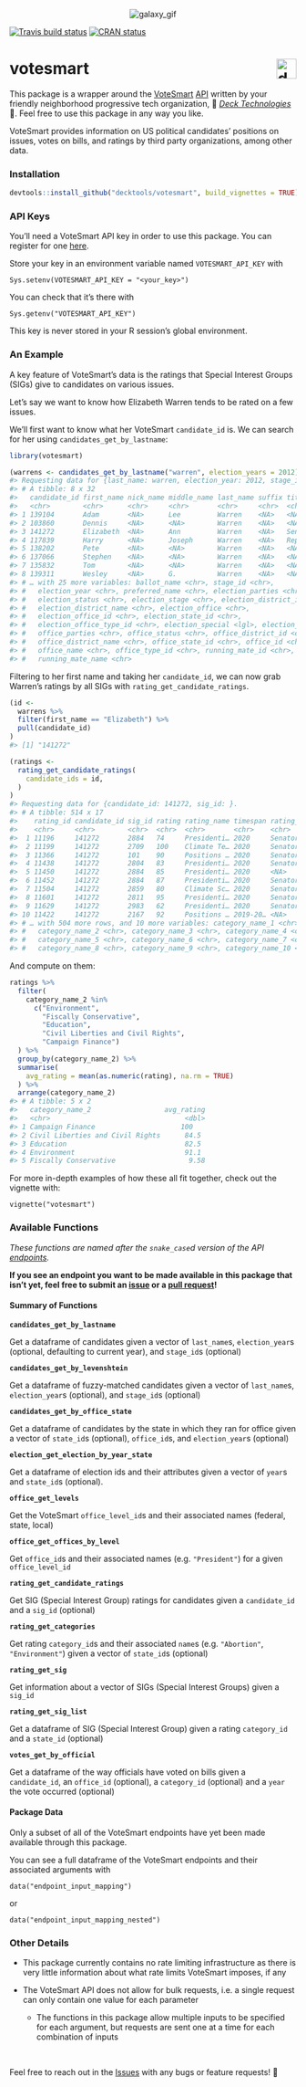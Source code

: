 
<p align="center">

<img src="https://media.giphy.com/media/pD4mUFQR0ovmg/giphy.gif" alt="galaxy_gif">

</p>

<!-- badges: start -->

[![Travis build
status](https://travis-ci.com/decktools/votesmart.svg?token=G3ZELzKsL1syAMRqs54K&branch=master)](https://travis-ci.com/decktools/votesmart)
[![CRAN
status](https://www.r-pkg.org/badges/version/votesmart)](https://CRAN.R-project.org/package=votesmart)
<!-- badges: end -->

# votesmart <img src="./man/img/deck_logo.png" alt="deck" height="35px" align="right" />

This package is a wrapper around the
[VoteSmart](https://justfacts.votesmart.org/)
[API](http://api.votesmart.org/docs/) written by your friendly
neighborhood progressive tech organization, 🌟 [*Deck
Technologies*](https://www.deck.tools/) 🌟. Feel free to use this package
in any way you like.

VoteSmart provides information on US political candidates’ positions on
issues, votes on bills, and ratings by third party organizations, among
other data.

### Installation

``` r
devtools::install_github("decktools/votesmart", build_vignettes = TRUE)
```

### API Keys

You’ll need a VoteSmart API key in order to use this package. You can
register for one [here](https://votesmart.org/share/api#.XjxqEjJKjOQ).

Store your key in an environment variable named `VOTESMART_API_KEY` with

    Sys.setenv(VOTESMART_API_KEY = "<your_key>")

You can check that it’s there with

    Sys.getenv("VOTESMART_API_KEY")

This key is never stored in your R session’s global environment.

### An Example

A key feature of VoteSmart’s data is the ratings that Special Interest
Groups (SIGs) give to candidates on various issues.

Let’s say we want to know how Elizabeth Warren tends to be rated on a
few issues.

We’ll first want to know what her VoteSmart `candidate_id` is. We can
search for her using `candidates_get_by_lastname`:

``` r
library(votesmart)

(warrens <- candidates_get_by_lastname("warren", election_years = 2012))
#> Requesting data for {last_name: warren, election_year: 2012, stage_id: }.
#> # A tibble: 8 x 32
#>   candidate_id first_name nick_name middle_name last_name suffix title
#>   <chr>        <chr>      <chr>     <chr>       <chr>     <chr>  <chr>
#> 1 139104       Adam       <NA>      Lee         Warren    <NA>   <NA> 
#> 2 103860       Dennis     <NA>      <NA>        Warren    <NA>   <NA> 
#> 3 141272       Elizabeth  <NA>      Ann         Warren    <NA>   Sena…
#> 4 117839       Harry      <NA>      Joseph      Warren    <NA>   Repr…
#> 5 138202       Pete       <NA>      <NA>        Warren    <NA>   <NA> 
#> 6 137066       Stephen    <NA>      <NA>        Warren    <NA>   <NA> 
#> 7 135832       Tom        <NA>      <NA>        Warren    <NA>   <NA> 
#> 8 139311       Wesley     <NA>      G.          Warren    <NA>   <NA> 
#> # … with 25 more variables: ballot_name <chr>, stage_id <chr>,
#> #   election_year <chr>, preferred_name <chr>, election_parties <chr>,
#> #   election_status <chr>, election_stage <chr>, election_district_id <chr>,
#> #   election_district_name <chr>, election_office <chr>,
#> #   election_office_id <chr>, election_state_id <chr>,
#> #   election_office_type_id <chr>, election_special <lgl>, election_date <chr>,
#> #   office_parties <chr>, office_status <chr>, office_district_id <chr>,
#> #   office_district_name <chr>, office_state_id <chr>, office_id <chr>,
#> #   office_name <chr>, office_type_id <chr>, running_mate_id <chr>,
#> #   running_mate_name <chr>
```

Filtering to her first name and taking her `candidate_id`, we can now
grab Warren’s ratings by all SIGs with `rating_get_candidate_ratings`.

``` r
(id <- 
  warrens %>% 
  filter(first_name == "Elizabeth") %>% 
  pull(candidate_id)
)
#> [1] "141272"

(ratings <- 
  rating_get_candidate_ratings(
    candidate_ids = id,
  )
)
#> Requesting data for {candidate_id: 141272, sig_id: }.
#> # A tibble: 514 x 17
#>    rating_id candidate_id sig_id rating rating_name timespan rating_text
#>    <chr>     <chr>        <chr>  <chr>  <chr>       <chr>    <chr>      
#>  1 11196     141272       2884   74     Presidenti… 2020     Senator El…
#>  2 11199     141272       2709   100    Climate Te… 2020     Senator El…
#>  3 11366     141272       101    90     Positions … 2020     Senator El…
#>  4 11438     141272       2804   83     Presidenti… 2020     Senator El…
#>  5 11450     141272       2884   85     Presidenti… 2020     <NA>       
#>  6 11452     141272       2884   87     Presidenti… 2020     Senator El…
#>  7 11504     141272       2859   80     Climate Sc… 2020     Senator El…
#>  8 11601     141272       2811   95     Presidenti… 2020     Senator El…
#>  9 11629     141272       2983   62     Presidenti… 2020     Senator El…
#> 10 11422     141272       2167   92     Positions … 2019-20… <NA>       
#> # … with 504 more rows, and 10 more variables: category_name_1 <chr>,
#> #   category_name_2 <chr>, category_name_3 <chr>, category_name_4 <chr>,
#> #   category_name_5 <chr>, category_name_6 <chr>, category_name_7 <chr>,
#> #   category_name_8 <chr>, category_name_9 <chr>, category_name_10 <chr>
```

And compute on them:

``` r
ratings %>% 
  filter(
    category_name_2 %in% 
      c("Environment", 
        "Fiscally Conservative",
        "Education", 
        "Civil Liberties and Civil Rights", 
        "Campaign Finance") 
  ) %>% 
  group_by(category_name_2) %>% 
  summarise(
    avg_rating = mean(as.numeric(rating), na.rm = TRUE)
  ) %>% 
  arrange(category_name_2)
#> # A tibble: 5 x 2
#>   category_name_2                  avg_rating
#>   <chr>                                 <dbl>
#> 1 Campaign Finance                     100   
#> 2 Civil Liberties and Civil Rights      84.5 
#> 3 Education                             82.5 
#> 4 Environment                           91.1 
#> 5 Fiscally Conservative                  9.58
```

For more in-depth examples of how these all fit together, check out the
vignette with:

    vignette("votesmart")

### Available Functions

*These functions are named after the `snake_case`d version of the API
[endpoints](http://api.votesmart.org/docs/).*

**If you see an endpoint you want to be made available in this package
that isn’t yet, feel free to submit an
[issue](https://github.com/decktools/votesmart/issues) or a [pull
request](https://github.com/decktools/votesmart/pulls)\!**

#### Summary of Functions

**`candidates_get_by_lastname`**

Get a dataframe of candidates given a vector of `last_name`s,
`election_year`s (optional, defaulting to current year), and `stage_id`s
(optional)

**`candidates_get_by_levenshtein`**

Get a dataframe of fuzzy-matched candidates given a vector of
`last_name`s, `election_year`s (optional), and `stage_id`s (optional)

**`candidates_get_by_office_state`**

Get a dataframe of candidates by the state in which they ran for office
given a vector of `state_id`s (optional), `office_id`s, and
`election_year`s (optional)

**`election_get_election_by_year_state`**

Get a dataframe of election ids and their attributes given a vector of
`year`s and `state_id`s (optional).

**`office_get_levels`**

Get the VoteSmart `office_level_id`s and their associated names
(federal, state, local)

**`office_get_offices_by_level`**

Get `office_id`s and their associated names (e.g. `"President"`) for a
given `office_level_id`

**`rating_get_candidate_ratings`**

Get SIG (Special Interest Group) ratings for candidates given a
`candidate_id` and a `sig_id` (optional)

**`rating_get_categories`**

Get rating `category_id`s and their associated `name`s (e.g.
`"Abortion"`, `"Environment"`) given a vector of `state_id`s (optional)

**`rating_get_sig`**

Get information about a vector of SIGs (Special Interest Groups) given a
`sig_id`

**`rating_get_sig_list`**

Get a dataframe of SIG (Special Interest Group) given a rating
`category_id` and a `state_id` (optional)

**`votes_get_by_official`**

Get a dataframe of the way officials have voted on bills given a
`candidate_id`, an `office_id` (optional), a `category_id` (optional)
and a `year` the vote occurred (optional)

#### Package Data

Only a subset of all of the VoteSmart endpoints have yet been made
available through this package.

You can see a full dataframe of the VoteSmart endpoints and their
associated arguments with

    data("endpoint_input_mapping")

or

    data("endpoint_input_mapping_nested")

### Other Details

  - This package currently contains no rate limiting infrastructure as
    there is very little information about what rate limits VoteSmart
    imposes, if any

  - The VoteSmart API does not allow for bulk requests, i.e. a single
    request can only contain one value for each parameter
    
      - The functions in this package allow multiple inputs to be
        specified for each argument, but requests are sent one at a time
        for each combination of inputs

<br>

Feel free to reach out in the
[Issues](https://github.com/decktools/votesmart/issues) with any bugs or
feature requests\! 💫
